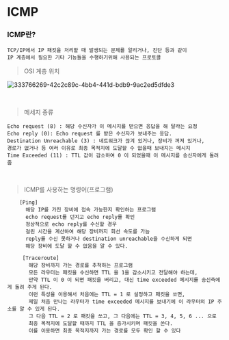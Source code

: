 # ICMP

### ICMP란?

    TCP/IP에서 IP 패킷을 처리할 때 발생되는 문제를 알리거나, 진단 등과 같이
    IP 계층에서 필요한 기타 기능들을 수행하기위해 사용되는 프로토콜

> OSI 계층 위치

![333766269-42c2c89c-4bb4-441d-bdb9-9ac2ed5dfde3](https://github.com/user-attachments/assets/2bfc70c6-3442-4166-a63d-e2e94a85810a)

<br>

> 메세지 종류

    Echo request (8) : 해당 수신자가 이 메시지를 받으면 응답을 해 달라는 요청
    Echo reply (0): Echo request 를 받은 수신자가 보내주는 응답.
    Destination Unreachable (3) : 네트워크가 끊겨 있거나, 장비가 꺼져 있거나, 
    경로가 없거나 등 여러 이유로 최종 목적지에 도달할 수 없을때 보내지는 메시지
    Time Exceeded (11) : TTL 값이 감소하여 0 이 되었을때 이 메시지를 송신자에게 돌려줌


<br>

> ICMP를 사용하는 명령어(프로그램)

        [Ping]
          해당 IP를 가진 장비에 접속 가능한지 확인하는 프로그램
          echo request를 던지고 echo reply를 확인
          정상적으로 echo reply를 수신할 경우
          걸린 시간을 계산하여 해당 장비까지 회선 속도를 가늠
          reply를 수신 못하거나 destination unreachable을 수신하게 되면
          해당 장비에 도달 할 수 없음을 알 수 있다.

         [Traceroute]
           해당 장비까지 가는 경로를 추척하는 프로그램
           모든 라우터는 패킷을 수신하면 TTL 을 1을 감소시키고 전달해야 하는데,
           만약 TTL 이 0 이 되면 패킷을 버리고, 대신 time exceeded 메시지를 송신측에게 돌려 주게 된다.
           이런 특성을 이용해서 처음에는 TTL = 1 로 설정하고 패킷을 쏘면,
           제일 처음 만나는 라우터가 time exceeded 메시지를 보내기에 이 라우터의 IP 주소를 알 수 있게 된다.
           그 다음 TTL = 2 로 패킷을 쏘고, 그 다음에는 TTL = 3, 4, 5, 6 ... 으로
           최종 목적지에 도달할 때까지 TTL 을 증가시키며 패킷을 쏜다.
           이를 이용하면 최종 목적지까지 가는 경로를 모두 확인 할 수 있다

